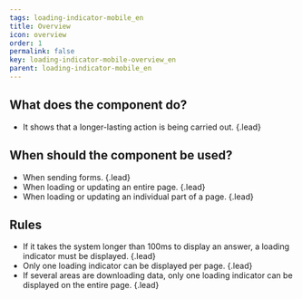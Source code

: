 ```yaml
---
tags: loading-indicator-mobile_en
title: Overview
icon: overview
order: 1
permalink: false  
key: loading-indicator-mobile-overview_en
parent: loading-indicator-mobile_en
---
```


## What does the component do?
*   It shows that a longer-lasting action is being carried out. {.lead}

## When should the component be used?
*   When sending forms. {.lead}
*   When loading or updating an entire page. {.lead}
*   When loading or updating an individual part of a page. {.lead}

## Rules
*   If it takes the system longer than 100ms to display an answer, a loading indicator must be displayed. {.lead}
*   Only one loading indicator can be displayed per page. {.lead}
*   If several areas are downloading data, only one loading indicator can be displayed on the entire page. {.lead}